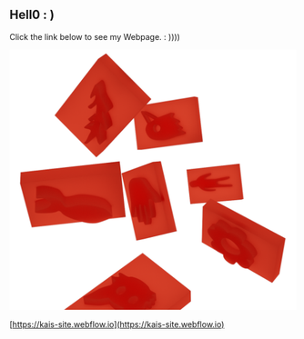 ## Hell0 : )

Click the link below to see my Webpage. 
       : ))))

<img src= "images/visual 2 bg.png" alt="visual">

[https://kais-site.webflow.io](https://kais-site.webflow.io)